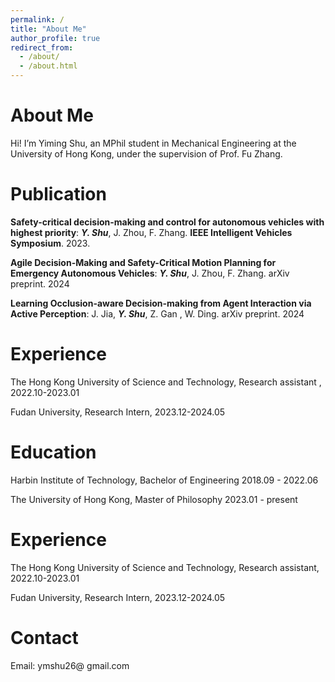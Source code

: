 ```yaml
---
permalink: /
title: "About Me"
author_profile: true
redirect_from: 
  - /about/
  - /about.html
---
```


About Me
======

Hi! I’m Yiming Shu, an MPhil student in Mechanical Engineering at the University of Hong Kong, under the supervision of Prof. Fu Zhang.


Publication
======

**Safety-critical decision-making and control for autonomous vehicles with highest priority**:  ***Y. Shu***,  J. Zhou, F. Zhang.  **IEEE Intelligent Vehicles Symposium**. 2023.

**Agile Decision-Making and Safety-Critical Motion Planning for Emergency Autonomous Vehicles**:  ***Y. Shu***,  J. Zhou, F. Zhang.  arXiv preprint. 2024

**Learning Occlusion-aware Decision-making from Agent Interaction via Active Perception**: J. Jia, ***Y. Shu***,  Z. Gan , W. Ding.  arXiv preprint. 2024




Experience
======

The Hong Kong University of Science and Technology, Research assistant , 2022.10-2023.01

Fudan University, Research Intern, 2023.12-2024.05



Education
======

Harbin Institute of Technology,  Bachelor of Engineering   2018.09 - 2022.06

The University of Hong Kong,  Master of Philosophy   2023.01 - present



Experience
======

The Hong Kong University of Science and Technology, Research assistant, 2022.10-2023.01

Fudan University, Research Intern, 2023.12-2024.05



Contact
======

Email: ymshu26@ gmail.com

